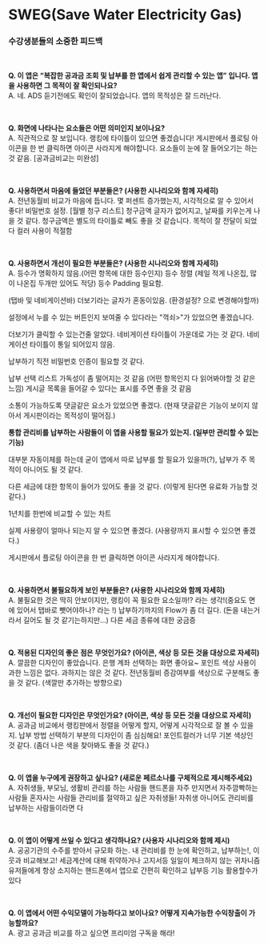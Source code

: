 # SWEG(Save Water Electricity Gas)

### 수강생분들의 소중한 피드백

<br/>

**Q. 이 앱은 “복잡한 공과금 조회 및 납부를 한 앱에서 쉽게 관리할 수 있는 앱” 입니다. 앱을 사용하면 그 목적이 잘 확인되나요?**<br>
A. 네. ADS 듣기전에도 확인이 잘되었습니다. 앱의 목적성은 잘 드러난다.

<br/>

**Q. 화면에 나타나는 요소들은 어떤 의미인지 보이나요?**<br>
A. 직관적으로 잘 보입니다.
랭킹에 타이틀이 있으면 좋겠습니다!
게시판에서 플로팅 아이콘을 한 번 클릭하면 아이콘 사라지게 해야합니다.
요소들이 눈에 잘 들어오기는 하는 것 같음.
[공과금비교는 미완성]

<br/>

**Q. 사용하면서 마음에 들었던 부분들은? (사용한 시나리오와 함께 자세히)**<br>
A. 전년동월비 비교가 마음에 듭니다.
몇 퍼센트 증가했는지, 시각적으로 알 수 있어서 좋다!
비밀번호 설정.
[월별 청구 리스트] 청구금액 글자가 없어지고, 날짜를 키우는게 나을 것 같다. 
청구금액은 별도의 타이틀로 빼도 좋을 것 같습니다.
목적이 잘 전달이 되었다
컬러 사용이 적절함

<br/>

**Q. 사용하면서 개선이 필요한 부분들은? (사용한 시나리오와 함께 자세히)**<br>
A. 등수가 명확하지 않음.(어떤 항목에 대한 등수인지)
등수 정렬 (제일 적게 나온집, 많이 나온집 두개만 있어도 적당)
등수 Padding 필요함.

(탭바 및 네비게이션바) 더보기라는 글자가 혼동이있음. (환경설정? 으로 변경해야할까)

설정에서 누를 수 있는 버튼인지 보여줄 수 있다라는 "꺽쇠>"가 있었으면 좋겠습니다.

더보기가 클릭할 수 있는건줄 알았다.
네비게이션 타이틀이 가운데로 가는 것 같다.
네비게이션 타이틀이 통일 되어있지 않음.

납부하기 직전 비밀번호 인증이 필요할 것 같다.

납부 선택 리스트 가독성이 좀 떨어지는 것 같음 (어떤 항목인지 다 읽어봐야할 것 같은 느낌)
게시글 목록을 들어갈 수 있다는 표시를 주면 좋을 것 같음

소통이 가능하도록 댓글같은 요소가 있었으면 좋겠다. (현재 댓글같은 기능이 보이지 않아서 게시판이라는 목적성이 떨어짐.)

<b>통합 관리비를 납부하는 사람들이 이 앱을 사용할 필요가 있는지. (일부만 관리할 수 있는 기능)</b>

대부분 자동이체를 하는데 굳이 앱에서 따로 납부를 할 필요가 있을까(?), 납부가 주 목적이 아니어도 될 것 같다.

다른 세금에 대한 항목이 들어가 있어도 좋을 것 같다. (이렇게 된다면 유료화 가능할 것 같다.)

1년치를 한번에 비교할 수 있는 차트

실제 사용량이 얼마나 되는지 알 수 있으면 좋겠다. (사용량까지 표시할 수 있으면 좋겠다.)

게시판에서 플로팅 아이콘을 한 번 클릭하면 아이콘 사라지게 해야합니다.

<br/>

**Q. 사용하면서 불필요하게 보인 부분들은? (사용한 시나리오와 함께 자세히)**<br>
A. 불필요한 것은 딱히 안보이지만, 랭킹이 꼭 필요한 요소일까!? 라는 생각!(중요도 면에 있어서 탭바로 뺏어야하나? 라는 !)
납부하기까지의 Flow가 좀 더 길다. (돈을 내는거라서 길어도 될 것 같기는하지만...)
다른 세금 종류에 대한 궁금증

<br/>

**Q. 적용된 디자인의 좋은 점은 무엇인가요? (아이콘, 색상 등 모든 것을 대상으로 자세히)**<br>
A. 깔끔한 디자인이 좋았습니다.
은행 계좌 선택하는 화면 좋아요~
포인트 색상 사용이 과한 느낌은 없다.
과하지는 않은 것 같다.
전년동월비 증감여부를 색상으로 구분해도 좋을 것 같다. (색깔만 추가하는 방향으로)

<br/>

**Q. 개선이 필요한 디자인은 무엇인가요? (아이콘, 색상 등 모든 것을 대상으로 자세히)**<br>
A. 공과금 비교에서 랭킹판에서 정렬을 어떻게 할지, 어떻게 시각적으로 잘 볼 수 있을지.
납부 방법 선택하기 부분의 디자인이 좀 심심해요!
포인트컬러가 너무 기본 색상인 것 같다. (좀더 나은 색을 찾아봐도 좋을 것 같다.)

<br/>

**Q. 이 앱을 누구에게 권장하고 싶나요? (새로운 페르소나를 구체적으로 제시해주세요)**<br>
A. 자취생들, 부모님, 생활비 관리를 하는 사람들
핸드폰을 자주 만지면서 자주깜빡하는 사람들
혼자사는 사람들
관리비를 절약하고 싶은 자취생들!
자취생 아니어도 관리비를 납부하는 사람들이라면 다

<br/>

**Q. 이 앱이 어떻게 쓰일 수 있다고 생각하나요? (사용자 시나리오와 함께 제시)**<br>
A. 공공기관의 수주를 받아서 규모화 하는.
내 관리비를 한 눈에 확인하고, 납부하는!, 이웃과 비교해보고!
세금계산에 대해 취약하거나 고지서등 일일이 체크하지 않는 귀차니즘 유저들에게
항상 소지하는 핸드폰에서 앱으로 간편히 확인하고 납부등 기능 활용할수가 있다

<br/>

**Q. 이 앱에서 어떤 수익모델이 가능하다고 보이나요? 어떻게 지속가능한 수익창출이 가능할까요?**<br>
A. 광고
공과금 비교를 하고 싶으면 프리미엄 구독을 해라!
